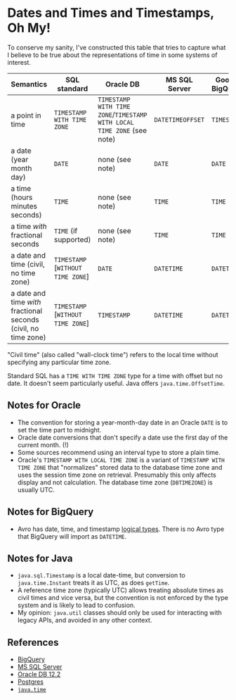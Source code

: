 # Dates and Times and Timestamps, Oh My!

To conserve my sanity, I've constructed this table that tries to capture what I believe
to be true about the representations of time in some systems of interest.

| Semantics | SQL standard | Oracle DB | MS SQL Server | Google BigQuery | `java.util` | `java.sql` | `java.time` |
| --------- | ------------ | --------- | ------------- | --------------- | ----------- | ---------- | ----------- |
| a point in time | `TIMESTAMP WITH TIME ZONE` | `TIMESTAMP WITH TIME ZONE`/`TIMESTAMP WITH LOCAL TIME ZONE` (see note) | `DATETIMEOFFSET` | `TIMESTAMP` | `Date` | ? | `Instant` / `OffsetDateTime` / `ZonedDateTime` |
| a date (year month day) | `DATE` | none (see note) | `DATE` | `DATE` | ? | `Date` | `LocalDate` |
| a time (hours minutes seconds) | `TIME` | none (see note) | `TIME` | `TIME` | ? | `Time` | `LocalTime` |
| a time *with* fractional seconds | `TIME` (if supported) | none (see note) | `TIME` | `TIME` | ? | ? | `LocalTime` |
| a date and time (civil, no time zone) | `TIMESTAMP` \[`WITHOUT TIME ZONE`] | `DATE` | `DATETIME` | `DATETIME` | ? | `Timestamp` | `LocalDateTime` |
| a date and time *with* fractional seconds (civil, no time zone) | `TIMESTAMP` \[`WITHOUT TIME ZONE`] | `TIMESTAMP` | `DATETIME` | `DATETIME` | ? | `Timestamp` | `LocalDateTime` |

"Civil time" (also called "wall-clock time") refers to the local time without specifying any particular time zone.

Standard SQL has a `TIME WITH TIME ZONE` type for a time with offset but no date.  It doesn't seem particularly useful.
Java offers `java.time.OffsetTime`.

## Notes for Oracle
- The convention for storing a year-month-day date in an Oracle `DATE` is to set the time part to midnight.
- Oracle date conversions that don't specify a date use the first day of the current month. (!)
- Some sources recommend using an interval type to store a plain time.
- Oracle's `TIMESTAMP WITH LOCAL TIME ZONE` is a variant of `TIMESTAMP WITH TIME ZONE` that "normalizes"
  stored data to the database time zone and uses the session time zone on retrieval.  Presumably this only
  affects display and not calculation.  The database time zone (`DBTIMEZONE`) is usually UTC.
  
## Notes for BigQuery
- Avro has date, time, and timestamp [logical types](https://avro.apache.org/docs/current/spec.html#Logical+Types).  There is no Avro type that BigQuery will import as `DATETIME`.

## Notes for Java
- `java.sql.Timestamp` is a local date-time, but conversion to `java.time.Instant` treats it as UTC, as does `getTime`.
- A reference time zone (typically UTC) allows treating absolute times as civil times and vice versa, 
  but the convention is not enforced by the type system and is likely to lead to confusion.
- My opinion: `java.util` classes should only be used for interacting with legacy APIs,
  and avoided in any other context.

## References
- [BigQuery](https://cloud.google.com/bigquery/docs/reference/standard-sql/data-types)
- [MS SQL Server](https://docs.microsoft.com/en-us/sql/t-sql/functions/date-and-time-data-types-and-functions-transact-sql?view=sql-server-2017#DateandTimeDataTypes)
- [Oracle DB 12.2](https://docs.oracle.com/en/database/oracle/oracle-database/12.2/sqlrf/Data-Types.html#GUID-7B72E154-677A-4342-A1EA-C74C1EA928E6)
- [Postgres](https://www.postgresql.org/docs/current/datatype-datetime.html)
- [`java.time`](https://www.oracle.com/technetwork/articles/java/jf14-date-time-2125367.html)
